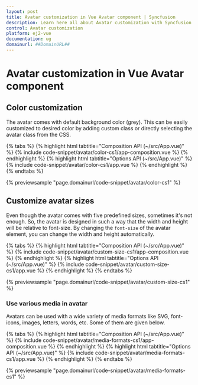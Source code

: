 ```yaml
---
layout: post
title: Avatar customization in Vue Avatar component | Syncfusion
description: Learn here all about Avatar customization with Syncfusion Essential Studio Vue Avatar component, its elements, and more.
control: Avatar customization 
platform: ej2-vue
documentation: ug
domainurl: ##DomainURL##
---
```


# Avatar customization in Vue Avatar component

## Color customization

The avatar comes with default background color (grey). This can be easily customized to desired color by adding custom class or directly selecting the avatar class from the CSS.

{% tabs %}
{% highlight html tabtitle="Composition API (~/src/App.vue)" %}
{% include code-snippet/avatar/color-cs1/app-composition.vue %}
{% endhighlight %}
{% highlight html tabtitle="Options API (~/src/App.vue)" %}
{% include code-snippet/avatar/color-cs1/app.vue %}
{% endhighlight %}
{% endtabs %}
        
{% previewsample "page.domainurl/code-snippet/avatar/color-cs1" %}

## Customize avatar sizes

Even though the avatar comes with five predefined sizes, sometimes it's not enough. So, the avatar is designed in such a way that the width and height will be relative to font-size. By changing the `font-size` of the avatar element, you can change the width and height automatically.

{% tabs %}
{% highlight html tabtitle="Composition API (~/src/App.vue)" %}
{% include code-snippet/avatar/custom-size-cs1/app-composition.vue %}
{% endhighlight %}
{% highlight html tabtitle="Options API (~/src/App.vue)" %}
{% include code-snippet/avatar/custom-size-cs1/app.vue %}
{% endhighlight %}
{% endtabs %}
        
{% previewsample "page.domainurl/code-snippet/avatar/custom-size-cs1" %}

### Use various media in avatar

Avatars can be used with a wide variety of media formats like SVG, font-icons, images, letters, words, etc. Some of them are given below.

{% tabs %}
{% highlight html tabtitle="Composition API (~/src/App.vue)" %}
{% include code-snippet/avatar/media-formats-cs1/app-composition.vue %}
{% endhighlight %}
{% highlight html tabtitle="Options API (~/src/App.vue)" %}
{% include code-snippet/avatar/media-formats-cs1/app.vue %}
{% endhighlight %}
{% endtabs %}
        
{% previewsample "page.domainurl/code-snippet/avatar/media-formats-cs1" %}